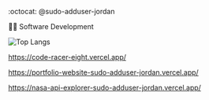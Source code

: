 :octocat: @sudo-adduser-jordan

:mage_man: Software Development

![Top Langs](https://github-readme-stats.vercel.app/api/top-langs/?username=sudo-adduser-jordan&hide_progress=true&theme=transparent)

https://code-racer-eight.vercel.app/

https://portfolio-website-sudo-adduser-jordan.vercel.app/

https://nasa-api-explorer-sudo-adduser-jordan.vercel.app/
